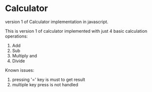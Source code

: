 # Calculator
version 1 of Calculator implementation in javascript.

This is version 1 of calculator implemented with just 4 basic calculation operations:
1. Add
2. Sub
3. Multiply and
4. Divide

Known issues:

1. pressing '=' key is must to get result
2. multiple key press is  not handled
